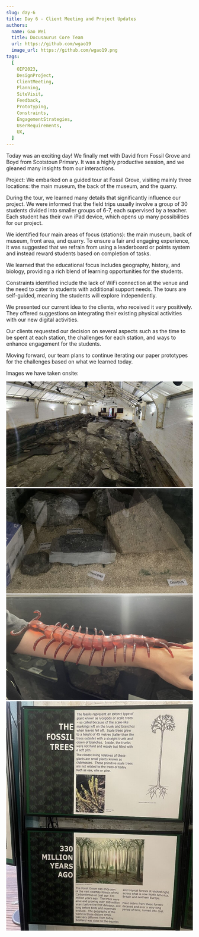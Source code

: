 ```yaml
---
slug: day-6
title: Day 6 - Client Meeting and Project Updates
authors:
  name: Gao Wei
  title: Docusaurus Core Team
  url: https://github.com/wgao19
  image_url: https://github.com/wgao19.png
tags:
  [
    OIP2023,
    DesignProject,
    ClientMeeting,
    Planning,
    SiteVisit,
    Feedback,
    Prototyping,
    Constraints,
    EngagementStrategies,
    UserRequirements,
    UX,
  ]
---
```


Today was an exciting day! We finally met with David from Fossil Grove and Boyd from Scotstoun Primary. It was a highly productive session, and we gleaned many insights from our interactions.

Project:
We embarked on a guided tour at Fossil Grove, visiting mainly three locations: the main museum, the back of the museum, and the quarry.

During the tour, we learned many details that significantly influence our project. We were informed that the field trips usually involve a group of 30 students divided into smaller groups of 6-7, each supervised by a teacher. Each student has their own iPad device, which opens up many possibilities for our project.

We identified four main areas of focus (stations): the main museum, back of museum, front area, and quarry. To ensure a fair and engaging experience, it was suggested that we refrain from using a leaderboard or points system and instead reward students based on completion of tasks.

We learned that the educational focus includes geography, history, and biology, providing a rich blend of learning opportunities for the students.

Constraints identified include the lack of WiFi connection at the venue and the need to cater to students with additional support needs. The tours are self-guided, meaning the students will explore independently.

We presented our current idea to the clients, who received it very positively. They offered suggestions on integrating their existing physical activities with our new digital activities.

Our clients requested our decision on several aspects such as the time to be spent at each station, the challenges for each station, and ways to enhance engagement for the students.

Moving forward, our team plans to continue iterating our paper prototypes for the challenges based on what we learned today.

Images we have taken onsite:

![Image 1](../static/img/blog/day6_1.png)
![Image 2](../static/img/blog/day6_2.png)
![Image 3](../static/img/blog/day6_3.png)
![Image 4](../static/img/blog/day6_4.png)
